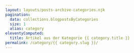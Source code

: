 ```yaml
---
layout: layouts/posts-archive-categories.njk
pagination:
  data: collections.blogpostsByCategories
  size: 1
  alias: category
eleventyComputed:
  title: Artikel aus der Kategorie {{ category.title }}
permalink: /category/{{ category.slug }}/
---
```

